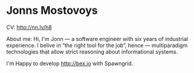 Jonns Mostovoys
===============

CV: 
http://nn.lv/h8

About me:
  Hi, I'm Jonn — a software engineer with six years of industrial experience.
I belive in “the right tool for the job”, hence — multiparadigm technologies 
that allow strict reasoning about informational systems.  
  
I'm Happy to develop http://bex.io with Spawngrid.
